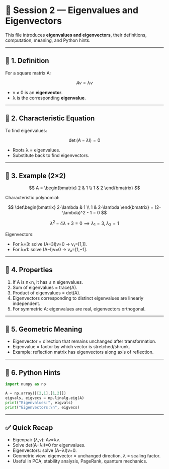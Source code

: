 # 📘 Session 2 — Eigenvalues and Eigenvectors

This file introduces **eigenvalues and eigenvectors**, their definitions, computation, meaning, and Python hints.

---

## 🔹 1. Definition

For a square matrix A:

$$
A v = \lambda v
$$

* v ≠ 0 is an **eigenvector**.
* λ is the corresponding **eigenvalue**.

---

## 🔹 2. Characteristic Equation

To find eigenvalues:

$$
\det(A - \lambda I) = 0
$$

* Roots λ = eigenvalues.
* Substitute back to find eigenvectors.

---

## 🔹 3. Example (2×2)

$$
A = \begin{bmatrix} 2 & 1 \\ 1 & 2 \end{bmatrix}
$$

Characteristic polynomial:

$$
\det\begin{bmatrix} 2-\lambda & 1 \\ 1 & 2-\lambda \end{bmatrix} = (2-\lambda)^2 - 1 = 0
$$

$$
\lambda^2 - 4\lambda + 3 = 0 \implies \lambda_1=3, \; \lambda_2=1
$$

Eigenvectors:

* For λ=3: solve (A−3I)v=0 → v₁=\[1,1].
* For λ=1: solve (A−I)v=0 → v₂=\[1,−1].

---

## 🔹 4. Properties

1. If A is n×n, it has ≤ n eigenvalues.
2. Sum of eigenvalues = trace(A).
3. Product of eigenvalues = det(A).
4. Eigenvectors corresponding to distinct eigenvalues are linearly independent.
5. For symmetric A: eigenvalues are real, eigenvectors orthogonal.

---

## 🔹 5. Geometric Meaning

* Eigenvector = direction that remains unchanged after transformation.
* Eigenvalue = factor by which vector is stretched/shrunk.
* Example: reflection matrix has eigenvectors along axis of reflection.

---

## 🔹 6. Python Hints

```python
import numpy as np

A = np.array([[2,1],[1,2]])
eigvals, eigvecs = np.linalg.eig(A)
print("Eigenvalues:", eigvals)
print("Eigenvectors:\n", eigvecs)
```

---

## ✅ Quick Recap

* Eigenpair (λ,v): Av=λv.
* Solve det(A−λI)=0 for eigenvalues.
* Eigenvectors: solve (A−λI)v=0.
* Geometric view: eigenvector = unchanged direction, λ = scaling factor.
* Useful in PCA, stability analysis, PageRank, quantum mechanics.
